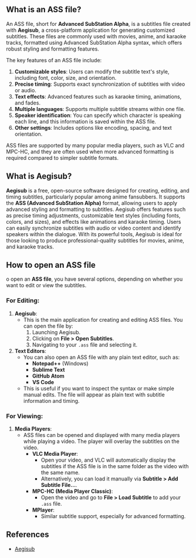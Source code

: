 ## What is an ASS file?

An ASS file, short for **Advanced SubStation Alpha**, is a subtitles file created with **Aegisub**, a cross-platform application for generating customized subtitles. These files are commonly used with movies, anime, and karaoke tracks, formatted using Advanced SubStation Alpha syntax, which offers robust styling and formatting features.

The key features of an ASS file include:

1.  **Customizable styles**: Users can modify the subtitle text's style, including font, color, size, and orientation.
2.  **Precise timing**: Supports exact synchronization of subtitles with video or audio.
3.  **Text effects**: Advanced features such as karaoke timing, animations, and fades.
4.  **Multiple languages**: Supports multiple subtitle streams within one file.
5.  **Speaker identification**: You can specify which character is speaking each line, and this information is saved within the ASS file.
6.  **Other settings**: Includes options like encoding, spacing, and text orientation.

ASS files are supported by many popular media players, such as VLC and MPC-HC, and they are often used when more advanced formatting is required compared to simpler subtitle formats.

## What is Aegisub?

**Aegisub** is a free, open-source software designed for creating, editing, and timing subtitles, particularly popular among anime fansubbers. It supports the **ASS (Advanced SubStation Alpha)** format, allowing users to apply advanced styling and formatting to subtitles. Aegisub offers features such as precise timing adjustments, customizable text styles (including fonts, colors, and sizes), and effects like animations and karaoke timing. Users can easily synchronize subtitles with audio or video content and identify speakers within the dialogue. With its powerful tools, Aegisub is ideal for those looking to produce professional-quality subtitles for movies, anime, and karaoke tracks.

## How to open an ASS file

o open an **ASS file**, you have several options, depending on whether you want to edit or view the subtitles.

### **For Editing:**

1.  **Aegisub**:
    -   This is the main application for creating and editing ASS files. You can open the file by:
        1.  Launching Aegisub.
        2.  Clicking on **File > Open Subtitles**.
        3.  Navigating to your `.ass` file and selecting it.
2.  **Text Editors**:
    -   You can also open an ASS file with any plain text editor, such as:
        -   **Notepad++** (Windows)
        -   **Sublime Text**
        -   **GitHub Atom**
        -   **VS Code**
    -   This is useful if you want to inspect the syntax or make simple manual edits. The file will appear as plain text with subtitle information and timing.

### **For Viewing:**

1.  **Media Players**:
    -   ASS files can be opened and displayed with many media players while playing a video. The player will overlay the subtitles on the video.
        -   **VLC Media Player**:
            -   Open your video, and VLC will automatically display the subtitles if the ASS file is in the same folder as the video with the same name.
            -   Alternatively, you can load it manually via **Subtitle > Add Subtitle File...**.
        -   **MPC-HC (Media Player Classic)**:
            -   Open the video and go to **File > Load Subtitle** to add your `.ass` file.
        -   **MPlayer**:
            -   Similar subtitle support, especially for advanced formatting.
## References
* [Aegisub](https://en.wikipedia.org/wiki/Aegisub)
